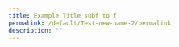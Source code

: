```yaml
---
title: Example Title subf to f
permalink: /default/Test-new-name-2/permalink
description: ""
---
```


